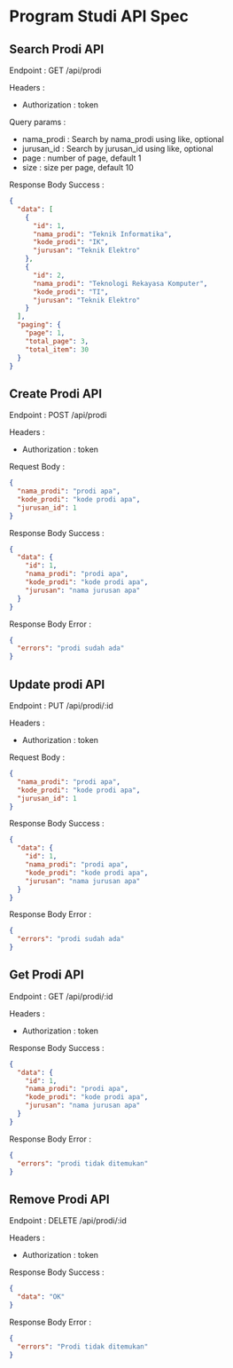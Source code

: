 # Program Studi API Spec

## Search Prodi API

Endpoint : GET /api/prodi

Headers :

- Authorization : token

Query params :

- nama_prodi : Search by nama_prodi using like, optional
- jurusan_id : Search by jurusan_id using like, optional
- page : number of page, default 1
- size : size per page, default 10

Response Body Success :

```json
{
  "data": [
    {
      "id": 1,
      "nama_prodi": "Teknik Informatika",
      "kode_prodi": "IK",
      "jurusan": "Teknik Elektro"
    },
    {
      "id": 2,
      "nama_prodi": "Teknologi Rekayasa Komputer",
      "kode_prodi": "TI",
      "jurusan": "Teknik Elektro"
    }
  ],
  "paging": {
    "page": 1,
    "total_page": 3,
    "total_item": 30
  }
}
```

## Create Prodi API

Endpoint : POST /api/prodi

Headers :

- Authorization : token

Request Body :

```json
{
  "nama_prodi": "prodi apa",
  "kode_prodi": "kode prodi apa",
  "jurusan_id": 1
}
```

Response Body Success :

```json
{
  "data": {
    "id": 1,
    "nama_prodi": "prodi apa",
    "kode_prodi": "kode prodi apa",
    "jurusan": "nama jurusan apa"
  }
}
```

Response Body Error :

```json
{
  "errors": "prodi sudah ada"
}
```

## Update prodi API

Endpoint : PUT /api/prodi/:id

Headers :

- Authorization : token

Request Body :

```json
{
  "nama_prodi": "prodi apa",
  "kode_prodi": "kode prodi apa",
  "jurusan_id": 1
}
```

Response Body Success :

```json
{
  "data": {
    "id": 1,
    "nama_prodi": "prodi apa",
    "kode_prodi": "kode prodi apa",
    "jurusan": "nama jurusan apa"
  }
}
```

Response Body Error :

```json
{
  "errors": "prodi sudah ada"
}
```

## Get Prodi API

Endpoint : GET /api/prodi/:id

Headers :

- Authorization : token

Response Body Success :

```json
{
  "data": {
    "id": 1,
    "nama_prodi": "prodi apa",
    "kode_prodi": "kode prodi apa",
    "jurusan": "nama jurusan apa"
  }
}
```

Response Body Error :

```json
{
  "errors": "prodi tidak ditemukan"
}
```

## Remove Prodi API

Endpoint : DELETE /api/prodi/:id

Headers :

- Authorization : token

Response Body Success :

```json
{
  "data": "OK"
}
```

Response Body Error :

```json
{
  "errors": "Prodi tidak ditemukan"
}
```
